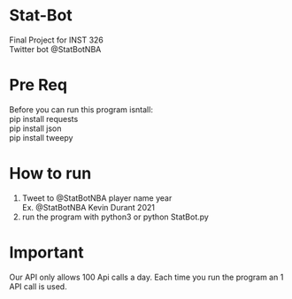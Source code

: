 # Stat-Bot
Final Project for INST 326 <br/>
Twitter bot @StatBotNBA <br/>

# Pre Req
Before you can run this program isntall: <br/>
pip install requests <br/>
pip install json <br/>
pip install tweepy <br/>

# How to run
1. Tweet to @StatBotNBA player name year <br/>
Ex. @StatBotNBA Kevin Durant 2021 <br/>
2. run the program with python3 or python StatBot.py

# Important
Our API only allows 100 Api calls a day. Each time you run the program an 1 API call is used.

